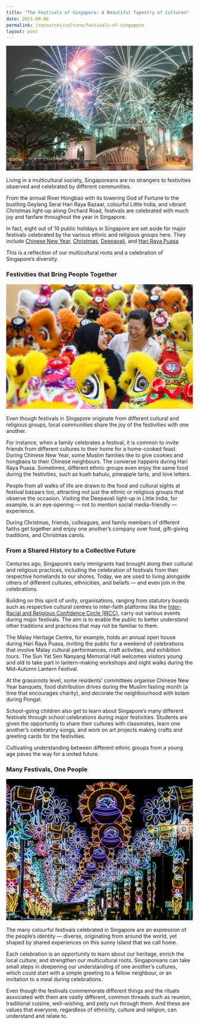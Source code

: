 ```yaml
---
title: "The Festivals of Singapore: A Beautiful Tapestry of Cultures"
date: 2021-09-06
permalink: /resources/culture/festivals-of-singapore
layout: post
---
```

![Firework display in downtown Singapore](/images/culture/firework-display-in-downtown-singapore.jpg)

Living in a multicultural society, Singaporeans are no strangers to festivities observed and celebrated by different communities.

From the annual River Hongbao with its towering God of Fortune to the bustling Geylang Serai Hari Raya Bazaar, colourful Little India, and vibrant Christmas light-up along Orchard Road, festivals are celebrated with much joy and fanfare throughout the year in Singapore.

In fact, eight out of 10 public holidays in Singapore are set aside for major festivals celebrated by the various ethnic and religious groups here. They include [Chinese New Year](https://www.ircc.sg/resources/culture/chinese-new-year), [Christmas](https://www.ircc.sg/resources/culture/christmas), [Deepavali](https://www.ircc.sg/resources/culture/deepavali), and [Hari Raya Puasa](https://www.ircc.sg/resources/culture/hari-raya-puasa).

This is a reflection of our multicultural roots and a celebration of Singapore’s diversity.

### Festivities that Bring People Together

![Multi-coloured lion dance display](/images/culture/lion-dance-heads-display.jpg)

Even though festivals in Singapore originate from different cultural and religious groups, local communities share the joy of the festivities with one another.

For instance, when a family celebrates a festival, it is common to invite friends from different cultures to their home for a home-cooked feast. During Chinese New Year, some Muslim families like to give cookies and hongbaos to their Chinese neighbours. The converse happens during Hari Raya Puasa. Sometimes, different ethnic groups even enjoy the same food during the festivities, such as kueh bahulu, pineapple tarts, and love letters.

People from all walks of life are drawn to the food and cultural sights at festival bazaars too, attracting not just the ethnic or religious groups that observe the occasion. Visiting the Deepavali light-up in Little India, for example, is an eye-opening — not to mention social media-friendly — experience.

During Christmas, friends, colleagues, and family members of different faiths get together and enjoy one another’s company over food, gift-giving traditions, and Christmas carols.

### From a Shared History to a Collective Future

Centuries ago, Singapore’s early immigrants had brought along their cultural and religious practices, including the celebration of festivals from their respective homelands to our shores. Today, we are used to living alongside others of different cultures, ethnicities, and beliefs — and even join in the celebrations.

Building on this spirit of unity, organisations, ranging from statutory boards such as respective cultural centres to inter-faith platforms like the [Inter-Racial and Religious Confidence Circle (IRCC)](https://www.ircc.sg/), carry out various events during major festivals. The aim is to enable the public to better understand other traditions and practices that may not be familiar to them.

The Malay Heritage Centre, for example, holds an annual open house during Hari Raya Puasa, inviting the public for a weekend of celebrations that involve Malay cultural performances, craft activities, and exhibition tours. The Sun Yat Sen Nanyang Memorial Hall welcomes visitors young and old to take part in lantern-making workshops and night walks during the Mid-Autumn Lantern Festival.

At the grassroots level, some residents’ committees organise Chinese New Year banquets, food distribution drives during the Muslim fasting month (a time that encourages charity), and decorate the neighbourhood with kolam during Pongal.

School-going children also get to learn about Singapore’s many different festivals through school celebrations during major festivities. Students are given the opportunity to share their cultures with classmates, learn one another’s celebratory songs, and work on art projects making crafts and greeting cards for the festivities.

Cultivating understanding between different ethnic groups from a young age paves the way for a united future.

### Many Festivals, One People

![Decorated streets at night in Little India Singapore](/images/culture/decorated-streets-in-little-india-singapore.jpg)

The many colourful festivals celebrated in Singapore are an expression of the people’s identity — diverse, originating from around the world, yet shaped by shared experiences on this sunny island that we call home.

Each celebration is an opportunity to learn about our heritage, enrich the local culture, and strengthen our multicultural roots. Singaporeans can take small steps in deepening our understanding of one another’s cultures, which could start with a simple greeting to a fellow neighbour, or an invitation to a meal during celebrations.

Even though the festivals commemorate different things and the rituals associated with them are vastly different, common threads such as reunion, traditional cuisine, well-wishing, and piety run through them. And these are values that everyone, regardless of ethnicity, culture and religion, can understand and relate to.